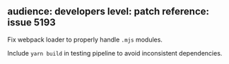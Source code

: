 audience: developers
level: patch
reference: issue 5193
---

Fix webpack loader to properly handle `.mjs` modules.

Include `yarn build` in testing pipeline to avoid inconsistent dependencies.

